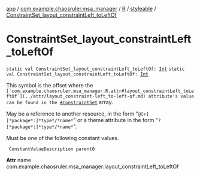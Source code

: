 [app](../../../index.md) / [com.example.chaosruler.msa_manager](../../index.md) / [R](../index.md) / [styleable](index.md) / [ConstraintSet_layout_constraintLeft_toLeftOf](.)

# ConstraintSet_layout_constraintLeft_toLeftOf

`static val ConstraintSet_layout_constraintLeft_toLeftOf: `[`Int`](https://kotlinlang.org/api/latest/jvm/stdlib/kotlin/-int/index.html)
`static val ConstraintSet_layout_constraintLeft_toLeftOf: `[`Int`](https://kotlinlang.org/api/latest/jvm/stdlib/kotlin/-int/index.html)

This symbol is the offset where the ``[`com.example.chaosruler.msa_manager.R.attr#layout_constraintLeft_toLeftOf`](../attr/layout_constraint-left_to-left-of.md) attribute's value can be found in the ``[`#ConstraintSet`](-constraint-set.md) array.

May be a reference to another resource, in the form "`@[+][*package*:]*type*/*name*`" or a theme attribute in the form "`?[*package*:]*type*/*name*`".

Must be one of the following constant values.

     ConstantValueDescription parent0

**Attr**
name com.example.chaosruler.msa_manager:layout_constraintLeft_toLeftOf

